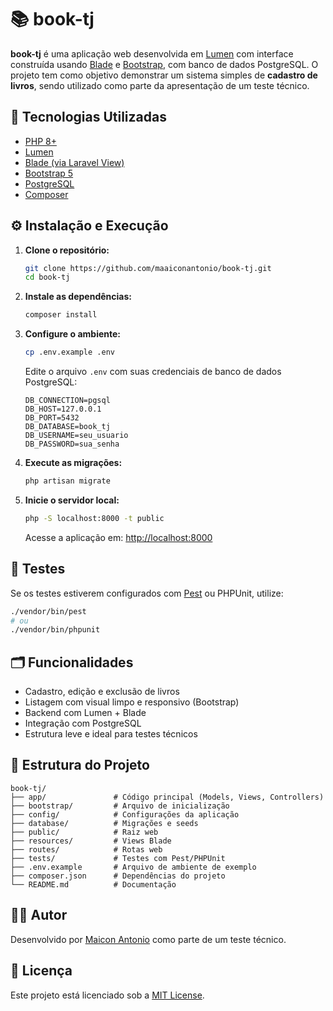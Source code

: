 # 📚 book-tj

**book-tj** é uma aplicação web desenvolvida em [Lumen](https://lumen.laravel.com/) com interface construída usando [Blade](https://laravel.com/docs/11.x/blade) e [Bootstrap](https://getbootstrap.com/), com banco de dados PostgreSQL. O projeto tem como objetivo demonstrar um sistema simples de **cadastro de livros**, sendo utilizado como parte da apresentação de um teste técnico.

## 🚀 Tecnologias Utilizadas

- [PHP 8+](https://www.php.net/)
- [Lumen](https://lumen.laravel.com/)
- [Blade (via Laravel View)](https://laravel.com/docs/11.x/blade)
- [Bootstrap 5](https://getbootstrap.com/)
- [PostgreSQL](https://www.postgresql.org/)
- [Composer](https://getcomposer.org/)

## ⚙️ Instalação e Execução

1. **Clone o repositório:**

   ```bash
   git clone https://github.com/maaiconantonio/book-tj.git
   cd book-tj
   ```

2. **Instale as dependências:**

   ```bash
   composer install
   ```

3. **Configure o ambiente:**

   ```bash
   cp .env.example .env
   ```

   Edite o arquivo `.env` com suas credenciais de banco de dados PostgreSQL:

   ```
   DB_CONNECTION=pgsql
   DB_HOST=127.0.0.1
   DB_PORT=5432
   DB_DATABASE=book_tj
   DB_USERNAME=seu_usuario
   DB_PASSWORD=sua_senha
   ```

4. **Execute as migrações:**

   ```bash
   php artisan migrate
   ```

5. **Inicie o servidor local:**

   ```bash
   php -S localhost:8000 -t public
   ```

   Acesse a aplicação em: [http://localhost:8000](http://localhost:8000)

## 🧪 Testes

Se os testes estiverem configurados com [Pest](https://pestphp.com/) ou PHPUnit, utilize:

```bash
./vendor/bin/pest
# ou
./vendor/bin/phpunit
```

## 🗂️ Funcionalidades

- Cadastro, edição e exclusão de livros
- Listagem com visual limpo e responsivo (Bootstrap)
- Backend com Lumen + Blade
- Integração com PostgreSQL
- Estrutura leve e ideal para testes técnicos

## 📁 Estrutura do Projeto

```plaintext
book-tj/
├── app/               # Código principal (Models, Views, Controllers)
├── bootstrap/         # Arquivo de inicialização
├── config/            # Configurações da aplicação
├── database/          # Migrações e seeds
├── public/            # Raiz web
├── resources/         # Views Blade
├── routes/            # Rotas web
├── tests/             # Testes com Pest/PHPUnit
├── .env.example       # Arquivo de ambiente de exemplo
├── composer.json      # Dependências do projeto
└── README.md          # Documentação
```

## 🧑‍💻 Autor

Desenvolvido por [Maicon Antonio](https://github.com/maaiconantonio) como parte de um teste técnico.

## 🪪 Licença

Este projeto está licenciado sob a [MIT License](LICENSE).
